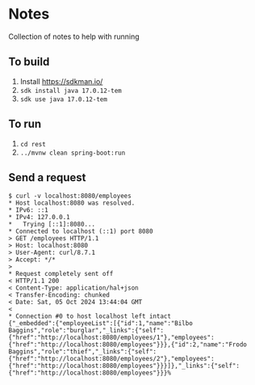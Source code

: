 
# Notes
Collection of notes to help with running 

## To build
1. Install https://sdkman.io/
1. `sdk install java 17.0.12-tem`
1. `sdk use java 17.0.12-tem`


## To run
1. `cd rest`
1. `../mvnw clean spring-boot:run`

## Send a request
```
$ curl -v localhost:8080/employees
* Host localhost:8080 was resolved.
* IPv6: ::1
* IPv4: 127.0.0.1
*   Trying [::1]:8080...
* Connected to localhost (::1) port 8080
> GET /employees HTTP/1.1
> Host: localhost:8080
> User-Agent: curl/8.7.1
> Accept: */*
> 
* Request completely sent off
< HTTP/1.1 200 
< Content-Type: application/hal+json
< Transfer-Encoding: chunked
< Date: Sat, 05 Oct 2024 13:44:04 GMT
< 
* Connection #0 to host localhost left intact
{"_embedded":{"employeeList":[{"id":1,"name":"Bilbo Baggins","role":"burglar","_links":{"self":{"href":"http://localhost:8080/employees/1"},"employees":{"href":"http://localhost:8080/employees"}}},{"id":2,"name":"Frodo Baggins","role":"thief","_links":{"self":{"href":"http://localhost:8080/employees/2"},"employees":{"href":"http://localhost:8080/employees"}}}]},"_links":{"self":{"href":"http://localhost:8080/employees"}}}%        
```
